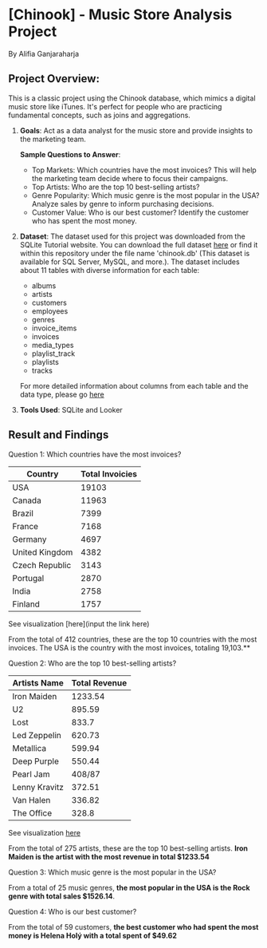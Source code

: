 # [Chinook] - Music Store Analysis Project
By Alifia Ganjaraharja

## Project Overview:
This is a classic project using the Chinook database, which mimics a digital music store like iTunes. It's perfect for people who are practicing fundamental concepts, such as joins and aggregations. 
1. **Goals**: Act as a data analyst for the music store and provide insights to the marketing team.

   **Sample Questions to Answer**:
    - Top Markets: Which countries have the most invoices? This will help the marketing team decide where to focus their campaigns.
    - Top Artists: Who are the top 10 best-selling artists?
    - Genre Popularity: Which music genre is the most popular in the USA? Analyze sales by genre to inform purchasing decisions.
    - Customer Value: Who is our best customer? Identify the customer who has spent the most money.
  
2. **Dataset**: The dataset used for this project was downloaded from the SQLite Tutorial website. You can download the full dataset [here](https://www.sqlitetutorial.net/sqlite-sample-database/) or find it within this repository under the file name 'chinook.db' (This dataset is available for SQL Server, MySQL, and more.). The dataset includes about 11 tables with diverse information for each table:
   - albums
   - artists
   - customers
   - employees
   - genres
   - invoice_items
   - invoices
   - media_types
   - playlist_track
   - playlists
   - tracks

    For more detailed information about columns from each table and the data type, please go [here](https://github.com/alifiaganjaraharja/chinook/blob/main/README2.md)

3. **Tools Used**: SQLite and Looker

## Result and Findings

Question 1: Which countries have the most invoices?

| **Country**                 | **Total Invoicies**        |
|-----------------------------|----------------------------|
| USA                         | 19103                      |
| Canada                      | 11963                      |
| Brazil                      | 7399                       |
| France                      | 7168                       |
| Germany                     | 4697                       |
| United Kingdom              | 4382                       |
| Czech Republic              | 3143                       |
| Portugal                    | 2870                       |
| India                       | 2758                       |
| Finland                     | 1757                       |
See visualization [here](input the link here)

From the total of 412 countries, these are the top 10 countries with the most invoices. The USA is the country with the most invoices, totaling 19,103.**

Question 2: Who are the top 10 best-selling artists?

| **Artists Name**                 | **Total Revenue**        |
|----------------------------------|--------------------------|
| Iron Maiden                      | 1233.54                  |
| U2                               | 895.59                   |
| Lost                             | 833.7                    |
| Led Zeppelin                     | 620.73                   |
| Metallica                        | 599.94                   |
| Deep Purple                      | 550.44                   |
| Pearl Jam                        | 408/87                   |
| Lenny Kravitz                    | 372.51                   |
| Van Halen                        | 336.82                   |
| The Office                       | 328.8                    |
See visualization [here](https://github.com/alifiaganjaraharja/chinook/blob/main/%5Bvisualization%5D-Question2.pdf)

From the total of 275 artists, these are the top 10 best-selling artists. **Iron Maiden is the artist with the most revenue in total $1233.54**

Question 3: Which music genre is the most popular in the USA?

From a total of 25 music genres, **the most popular in the USA is the Rock genre with total sales $1526.14**.

Question 4: Who is our best customer?

From the total of 59 customers, **the best customer who had spent the most money is Helena Holý with a total spent of $49.62**
